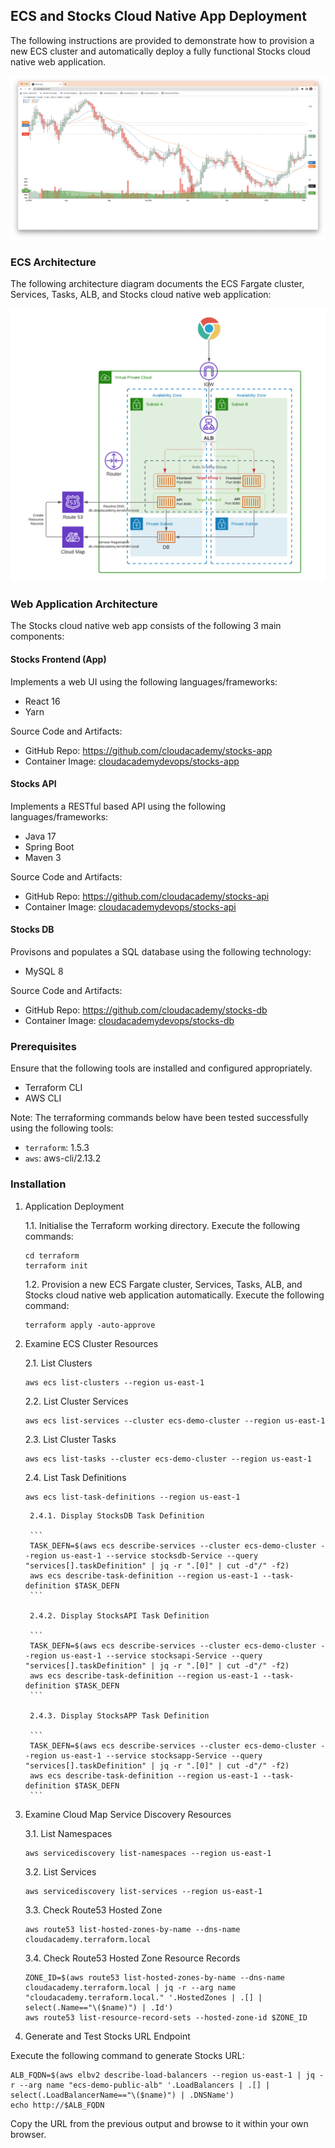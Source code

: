 ## ECS and Stocks Cloud Native App Deployment
The following instructions are provided to demonstrate how to provision a new ECS cluster and automatically deploy a fully functional Stocks cloud native web application.

![Stocks App](/docs/stocks.png)

### ECS Architecture
The following architecture diagram documents the ECS Fargate cluster, Services, Tasks, ALB, and Stocks cloud native web application:

![Stocks App](/docs/ecs-stocks.png)

### Web Application Architecture
The Stocks cloud native web app consists of the following 3 main components:

#### Stocks Frontend (App)

Implements a web UI using the following languages/frameworks:

- React 16
- Yarn

Source Code and Artifacts:

- GitHub Repo: https://github.com/cloudacademy/stocks-app
- Container Image: [cloudacademydevops/stocks-app](https://hub.docker.com/r/cloudacademydevops/stocks-app)

#### Stocks API

Implements a RESTful based API using the following languages/frameworks:

- Java 17
- Spring Boot
- Maven 3

Source Code and Artifacts:

- GitHub Repo: https://github.com/cloudacademy/stocks-api
- Container Image: [cloudacademydevops/stocks-api](https://hub.docker.com/r/cloudacademydevops/stocks-api)

#### Stocks DB

Provisons and populates a SQL database using the following technology:

- MySQL 8

Source Code and Artifacts:

- GitHub Repo: https://github.com/cloudacademy/stocks-db
- Container Image: [cloudacademydevops/stocks-db](https://hub.docker.com/r/cloudacademydevops/stocks-db)

### Prerequisites
Ensure that the following tools are installed and configured appropriately.

- Terraform CLI
- AWS CLI

Note: The terraforming commands below have been tested successfully using the following tools:

- `terraform`: 1.5.3
- `aws`: aws-cli/2.13.2

### Installation

1. Application Deployment

    1.1. Initialise the Terraform working directory. Execute the following commands:

    ```
    cd terraform
    terraform init
    ```

    1.2. Provision a new ECS Fargate cluster, Services, Tasks, ALB, and Stocks cloud native web application automatically. Execute the following command:

    ```
    terraform apply -auto-approve
    ```

2. Examine ECS Cluster Resources

    2.1. List Clusters

    ```
    aws ecs list-clusters --region us-east-1
    ```

    2.2. List Cluster Services

    ```
    aws ecs list-services --cluster ecs-demo-cluster --region us-east-1
    ```

    2.3. List Cluster Tasks
    ```
    aws ecs list-tasks --cluster ecs-demo-cluster --region us-east-1
    ```

    2.4. List Task Definitions

    ```
    aws ecs list-task-definitions --region us-east-1
    ```

        2.4.1. Display StocksDB Task Definition 

        ```
        TASK_DEFN=$(aws ecs describe-services --cluster ecs-demo-cluster --region us-east-1 --service stocksdb-Service --query "services[].taskDefinition" | jq -r ".[0]" | cut -d"/" -f2)
        aws ecs describe-task-definition --region us-east-1 --task-definition $TASK_DEFN
        ```

        2.4.2. Display StocksAPI Task Definition 

        ```
        TASK_DEFN=$(aws ecs describe-services --cluster ecs-demo-cluster --region us-east-1 --service stocksapi-Service --query "services[].taskDefinition" | jq -r ".[0]" | cut -d"/" -f2)
        aws ecs describe-task-definition --region us-east-1 --task-definition $TASK_DEFN
        ```

        2.4.3. Display StocksAPP Task Definition 

        ```
        TASK_DEFN=$(aws ecs describe-services --cluster ecs-demo-cluster --region us-east-1 --service stocksapp-Service --query "services[].taskDefinition" | jq -r ".[0]" | cut -d"/" -f2)
        aws ecs describe-task-definition --region us-east-1 --task-definition $TASK_DEFN
        ```

3. Examine Cloud Map Service Discovery Resources

    3.1. List Namespaces

    ```
    aws servicediscovery list-namespaces --region us-east-1
    ```

    3.2. List Services

    ```
    aws servicediscovery list-services --region us-east-1
    ```

    3.3. Check Route53 Hosted Zone

    ```
    aws route53 list-hosted-zones-by-name --dns-name cloudacademy.terraform.local
    ```

    3.4. Check Route53 Hosted Zone Resource Records

    ```
    ZONE_ID=$(aws route53 list-hosted-zones-by-name --dns-name cloudacademy.terraform.local | jq -r --arg name "cloudacademy.terraform.local." '.HostedZones | .[] | select(.Name=="\($name)") | .Id')
    aws route53 list-resource-record-sets --hosted-zone-id $ZONE_ID
    ```

4. Generate and Test Stocks URL Endpoint

Execute the following command to generate Stocks URL:

```
ALB_FQDN=$(aws elbv2 describe-load-balancers --region us-east-1 | jq -r --arg name "ecs-demo-public-alb" '.LoadBalancers | .[] | select(.LoadBalancerName=="\($name)") | .DNSName')
echo http://$ALB_FQDN
```

Copy the URL from the previous output and browse to it within your own browser.